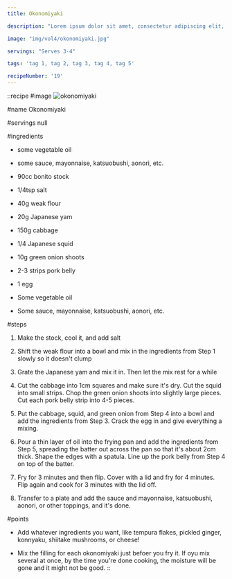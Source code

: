 ```yaml
---
title: Okonomiyaki

description: "Lorem ipsum dolor sit amet, consectetur adipiscing elit, sed do eiusmod tempor incididunt ut labore et dolore magna aliqua. Tincidunt eget nullam non nisi est sit amet facilisis."

image: "img/vol4/okonomiyaki.jpg"

servings: "Serves 3-4"

tags: 'tag 1, tag 2, tag 3, tag 4, tag 5'

recipeNumber: '19'
---
```


::recipe
#image
![okonomiyaki](/img/vol4/okonomiyaki.jpg)

#name
Okonomiyaki

#servings
null

#ingredients
- some vegetable oil
- some sauce, mayonnaise, katsuobushi, aonori, etc.

- 90cc bonito stock
- 1/4tsp salt
- 40g weak flour
- 20g Japanese yam

- 150g cabbage
- 1/4 Japanese squid
- 10g green onion shoots
- 2-3 strips pork belly
- 1 egg
- Some vegetable oil
- Some sauce, mayonnaise, katsuobushi, aonori, etc.

#steps
1. Make the stock, cool it, and add salt

2. Shift the weak flour into a bowl and mix in the ingredients from Step 1 slowly so it doesn't clump

3. Grate the Japanese yam and mix it in. Then let the mix rest for a while

4. Cut the cabbage into 1cm squares and make sure it's dry. Cut the squid into small strips. Chop the green onion shoots into slightly large pieces. Cut each pork belly strip into 4-5 pieces.

5. Put the cabbage, squid, and green onion from Step 4 into a bowl and add the ingredients from Step 3. Crack the egg in and give everything a mixing.

6. Pour a thin layer of oil into the frying pan and add the ingredients from Step 5, spreading the batter out across the pan so that it's about 2cm thick. Shape the edges with a spatula. Line up the pork belly from Step 4 on top of the batter.

7. Fry for 3 minutes and then flip. Cover with a lid and fry for 4 minutes. Flip again and cook for 3 minutes with the lid off.

8. Transfer to a plate and add the sauce and mayonnaise, katsuobushi, aonori, or other toppings, and it's done.
            
#points
- Add whatever ingredients you want, like tempura flakes, pickled ginger, konnyaku, shiitake mushrooms, or cheese!

- Mix the filling for each okonomiyaki just befoer you fry it. If oyu mix several at once, by the time you're done cooking, the moisture will be gone and it might not be good.
::